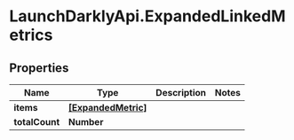 # LaunchDarklyApi.ExpandedLinkedMetrics

## Properties

Name | Type | Description | Notes
------------ | ------------- | ------------- | -------------
**items** | [**[ExpandedMetric]**](ExpandedMetric.md) |  | 
**totalCount** | **Number** |  | 


